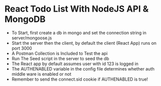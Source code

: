 # React Todo List With NodeJS API & MongoDB

* To Start, first create a db in mongo and set the connection string in server/mongoose.js
* Start the server then the client, by default the client (React App) runs on port 3000
* A Postman Collection is Included to Test the api
* Run The Seed script in the server to seed the db
* The React app by default assumes user with id 123 is logged in
* The AUTHENABLED variable in the config file determines whether auth middle ware is enabled or not
* Remember to send the connect.sid cookie if AUTHENABLED is true!